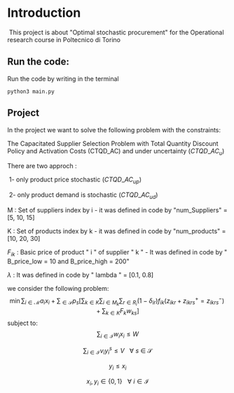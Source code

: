 # Introduction

​	This project is about "Optimal stochastic procurement" for the Operational research course in Poltecnico di Torino


## Run the code:
Run the code by writing in the terminal
```
python3 main.py
```
## Project

In the project we want to solve the following problem with the constraints:

The Capacitated Supplier Selection Problem with Total Quantity Discount Policy and Activation Costs (CTQD_AC) and under uncertainty ($CTQD\_AC_u$)



There are two approch :

​											1- only product price stochastic ($CTQD\_AC_{up}$)

​											2- only product demand is stochastic ($CTQD\_AC_{ud}$)



M : Set of suppliers index by i - it was defined in code by "num_Suppliers" = [5, 10, 15]

K : Set of products index by k - it was defined in code by "num_products" = [10, 20, 30]

$F_{ik}$ : Basic price of product " i " of supplier " k " - It was defined in code by " B_price_low = 10 and B_price_high = 200"

$\lambda$ : It was defined in code by " lambda " = [0.1, 0.8]



we consider the following problem:
$$
\min \sum_{i \in \mathcal{M}} a_i x_i + \sum_{\in \mathcal{S}} p_s \big[\sum_{k \in K} \sum_{i \in M_k}\sum_{r \in R_i}(1-\delta_{ir})f_{ik}(z_{ikr}+z^+_{ikrs}=z^-_{ikrs})+\sum_{k \in K}F_kw_{ks} \big]
$$
subject to:
$$
\sum_{i\in \mathcal{I}} w_i x_i \leq W
$$

$$
\sum_{i\in \mathcal{I}} v_i y_i^s \leq V\ \ \ \forall\ s\ \in\ \mathcal{S}
$$

$$
y_i \leq x_i
$$

$$
x_i, y_i \in \{0, 1\}\ \ \ \forall\ i \in \mathcal{I}
$$

